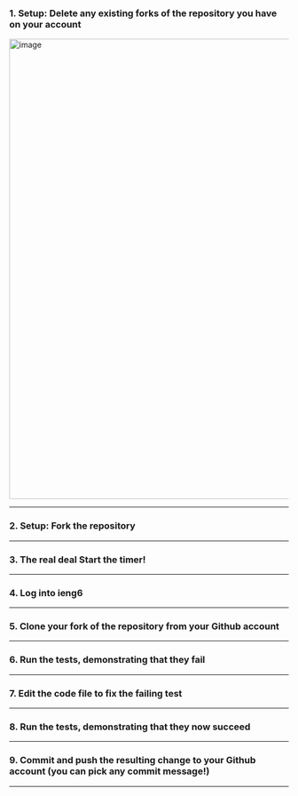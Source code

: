 ### 1. Setup: Delete any existing forks of the repository you have on your account
<img width="829" alt="image" src="https://user-images.githubusercontent.com/114371214/221013125-2807eb99-8b6c-466f-89f9-23959c784510.png">


---


### 2. Setup: Fork the repository

---


### 3. The real deal Start the timer!

---


### 4. Log into ieng6


---



### 5. Clone your fork of the repository from your Github account


---


### 6. Run the tests, demonstrating that they fail

---


### 7. Edit the code file to fix the failing test


---


### 8. Run the tests, demonstrating that they now succeed


---


### 9. Commit and push the resulting change to your Github account (you can pick any commit message!)



---


